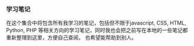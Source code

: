 ### 学习笔记

在这个集合中将包含所有我学习的笔记，包括但不限于javascript, CSS, HTML, Python, PHP
等相关方向的学习笔记，同时我也会把之前写在本地的一些笔记都重新整理到这里，方便自己查阅，
也希望能帮助到别人。
